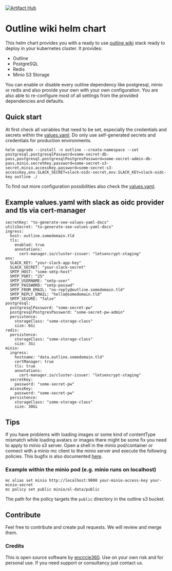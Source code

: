 [![Artifact Hub](https://img.shields.io/endpoint?url=https://artifacthub.io/badge/repository/outline)](https://artifacthub.io/packages/search?repo=outline)

# Outline wiki helm chart
This helm chart provides you with a ready to use [outline wiki](https://github.com/outline/outline) stack ready to deploy in your kubernetes cluster.
It provides:
 - Outline
 - PostgreSQL
 - Redis
 - Minio S3 Storage

You can enable or disable every outline dependency like postgresql, minio or redis and also provide your own with your own configuration.
You are also able to re-configure most of all settings from the provided dependencies and defaults.

## Quick start

At first check all variables that need to be set, especially the credentials and secrets within the [values.yaml](values.yaml).
Do only use self-generated secrets and credentials for production environments.
```
helm upgrade --install -n outline --create-namespace --set postgresql.postgresqlPassword=some-secret-db-pass,postgresql.postgresqlPostgresPassword=some-secret-admin-db-pass,minio.secretKey.password=some-secret-s3-secret,minio.accessKey.password=some-secret-s3-accesskey,env.SLACK_SECRET=slack-oidc-secret,env.SLACK_KEY=slack-oidc-key outline ./
```

To find out more configuration possibilities also check the [values.yaml](values.yaml).

## Example values.yaml with slack as oidc provider and tls via cert-manager
```
secretKey: "to-generate-see-values-yaml-docs"
utilsSecret: "to-generate-see-values-yaml-docs"
ingress:
  host: outline.somedomain.tld
  tls:
    enabled: true
    annotations:
      cert-manager.io/cluster-issuer: "letsencrypt-staging"
env:
  SLACK_KEY: "your-slack-app-key"
  SLACK_SECRET: "your-slack-secret"
  SMTP_HOST: "some-smtp-host"
  SMTP_PORT: "25"
  SMTP_USERNAME: "smtp-user"
  SMTP_PASSWORD: "smtp-passwd"
  SMTP_FROM_EMAIL: "no-reply@outline.somedomain.tld"
  SMTP_REPLY_EMAIL: "hello@somedomain.tld"
  SMTP_SECURE: "false"
postgresql:
  postgresqlPassword: "some-secret-pw"
  postgresqlPostgresPassword: "some-secret-pw-admin"
  persistence:
    storageClass: "some-storage-class"
    size: 6Gi
redis:
  persistence:
    storageClass: "some-storage-class"
    size: 3Gi
minio:
  ingress:
    hostname: "data.outline.somedomain.tld"
    certManager: true
    tls: true
    annotations:
      cert-manager.io/cluster-issuer: "letsencrypt-staging"
  secretKey:
    password: "some-secret-pw"
  accessKey:
    password: "some-secret-pw"
  persistence:
    storageClass: "some-storage-class"
    size: 30Gi
```

## Tips
If you have problems with loading images or some kind of contentType mismatch while loading avatars or images there might be some fix you need to apply to minio s3 server.
Open a shell in the minio pod/container or connect with a minio mc client to the minio server and execute the following policies.
This bugfix is also documented [here](https://github.com/outline/outline/issues/1236#issuecomment-780542120).
### Example within the minio pod (e.g. minio runs on localhost)
```
mc alias set minio http://localhost:9000 your-minio-access-key your-minio-secret
mc policy set public minio/ol-data/public
```
The path for the policy targets the `public` directory in the outline s3 bucket.

## Contribute
Feel free to contribute and create pull requests. We will review and merge them.

### Credits
This is open source software by [encircle360](https://encircle360.com). Use on your own risk and for personal use. If you need support or consultancy just contact us.

